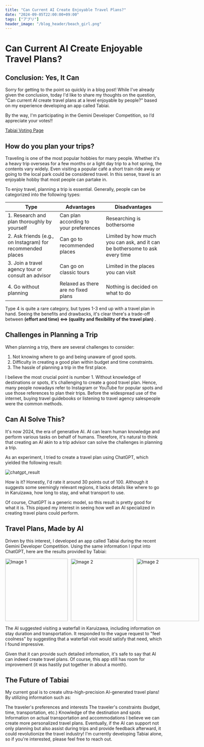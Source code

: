 ```yaml
---
title: "Can Current AI Create Enjoyable Travel Plans?"
date: "2024-09-05T22:00:00+09:00"
tags: ["アプリ"]
header_image: "/blog_header/beach_girl.png"
---
```


# Can Current AI Create Enjoyable Travel Plans?

## Conclusion: Yes, It Can

Sorry for getting to the point so quickly in a blog post! While I've already given the conclusion, today I'd like to share my thoughts on the question, "Can current AI create travel plans at a level enjoyable by people?" based on my experience developing an app called Tabiai.

By the way, I'm participating in the Gemini Developer Competition, so I’d appreciate your votes!!

[Tabiai Voting Page](https://ai.google.dev/competition/projects/tabiai)

## How do you plan your trips?

Traveling is one of the most popular hobbies for many people. Whether it's a heavy trip overseas for a few months or a light day trip to a hot spring, the contents vary widely. Even visiting a popular café a short train ride away or going to the local park could be considered travel. In this sense, travel is an enjoyable hobby that most people can partake in.

To enjoy travel, planning a trip is essential. Generally, people can be categorized into the following types:

| Type |  Advantages | Disadvantages |
| --- | --- | --- |
| 1.  Research and plan thoroughly by yourself | Can plan according to your preferences | Researching is bothersome |
| 2. Ask friends (e.g., on Instagram) for recommended places | Can go to recommended places | Limited by how much you can ask, and it can be bothersome to ask every time |
| 3. Join a travel agency tour or consult an advisor | Can go on classic tours | Limited in the places you can visit |
| 4. Go without planning |  Relaxed as there are no fixed plans |  Nothing is decided on what to do |

Type 4 is quite a rare category, but types 1-3 end up with a travel plan in hand. Seeing the benefits and drawbacks, it's clear there's a trade-off between **(effort and time) <==> (quality and flexibility of the travel plan)** .

## Challenges in Planning a Trip

When planning a trip, there are several challenges to consider:

1. Not knowing where to go and being unaware of good spots.
2. Difficulty in creating a good plan within budget and time constraints.
3. The hassle of planning a trip in the first place.

I believe the most crucial point is number 1. Without knowledge of destinations or spots, it's challenging to create a good travel plan. Hence, many people nowadays refer to Instagram or YouTube for popular spots and use those references to plan their trips. Before the widespread use of the internet, buying travel guidebooks or listening to travel agency salespeople were the common methods.

## Can AI Solve This?

It's now 2024, the era of generative AI. AI can learn human knowledge and perform various tasks on behalf of humans. Therefore, it's natural to think that creating an AI akin to a trip advisor can solve the challenges in planning a trip.

As an experiment, I tried to create a travel plan using ChatGPT, which yielded the following result:

![chatgpt_result](/blogs/20240905_tabiai/chatgpt_result_en.png)

How is it? Honestly, I'd rate it around 30 points out of 100. Although it suggests some seemingly relevant regions, it lacks details like where to go in Karuizawa, how long to stay, and what transport to use.

Of course, ChatGPT is a generic model, so this result is pretty good for what it is. This piqued my interest in seeing how well an AI specialized in creating travel plans could perform.

## Travel Plans, Made by AI

Driven by this interest, I developed an app called Tabiai during the recent Gemini Developer Competition. Using the same information I input into ChatGPT, here are the results provided by Tabiai:

<div style="display: flex; justify-content:space-around;">
  <img src="/blogs/20240905_tabiai/tabiai_example1_en.png" alt="Image 1" style="width: 200px; margin-right: 10px;">
  <img src="/blogs/20240905_tabiai/tabiai_example2_en.png" alt="Image 2" style="width: 200px; margin-right: 10px;">
  <img src="/blogs/20240905_tabiai/tabiai_example3_en.png" alt="Image 2" style="width: 200px; margin-right: 10px;">
</div>

The AI suggested visiting a waterfall in Karuizawa, including information on stay duration and transportation. It responded to the vague request to "feel coolness" by suggesting that a waterfall visit would satisfy that need, which I found impressive.

Given that it can provide such detailed information, it's safe to say that AI can indeed create travel plans. Of course, this app still has room for improvement (it was hastily put together in about a month).

## The Future of Tabiai

My current goal is to create ultra-high-precision AI-generated travel plans! By utilizing information such as:

The traveler's preferences and interests
The traveler's constraints (budget, time, transportation, etc.)
Knowledge of the destination and spots
Information on actual transportation and accommodations
I believe we can create more personalized travel plans. Eventually, if the AI can support not only planning but also assist during trips and provide feedback afterward, it could revolutionize the travel industry! I'm currently developing Tabiai alone, so if you're interested, please feel free to reach out.
